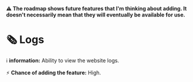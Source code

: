 **⚠️ The roadmap shows future features that I'm thinking about adding. It doesn't necessarily mean that they will eventually be available for use.**
# 🗞️ Logs 
ℹ️ **information:** Ability to view the website logs.

⚡ **Chance of adding the feature:** High.
